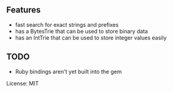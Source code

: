 Features
--------
 - fast search for exact strings and prefixes
 - has a BytesTrie that can be used to store binary data
 - has an IntTrie that can be used to store integer values easily

TODO
----
 - Ruby bindings aren't yet built into the gem

License: MIT